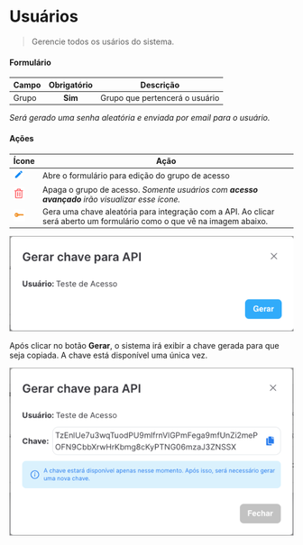 # Usuários

> Gerencie todos os usários do sistema.

#### Formulário

| Campo | Obrigatório | Descrição                      |
| ----- | :---------: | ------------------------------ |
| Grupo |   **Sim**   | Grupo que pertencerá o usuário |

_Será gerado uma senha aleatória e enviada por email para o usuário._

#### Ações

| Ícone                                  | Ação                                                                                                                    |
| -------------------------------------- | ----------------------------------------------------------------------------------------------------------------------- |
| ![logo](../../assets/icons/Pencil.png) | Abre o formulário para edição do grupo de acesso                                                                        |
| ![logo](../../assets/icons/Trash.png)  | Apaga o grupo de acesso. _Somente usuários com **acesso avançado** irão visualizar esse ícone._                         |
| ![logo](../../assets/icons/Key.png)    | Gera uma chave aleatória para integração com a API. Ao clicar será aberto um formulário como o que vê na imagem abaixo. |

![Formulário](../../assets/screenshots/administrative.users.key.png)

Após clicar no botão **Gerar**, o sistema irá exibir a chave gerada para que seja copiada. A chave está disponível uma única vez.

![Formulário](../../assets/screenshots/administrative.users.key_generated.png)

